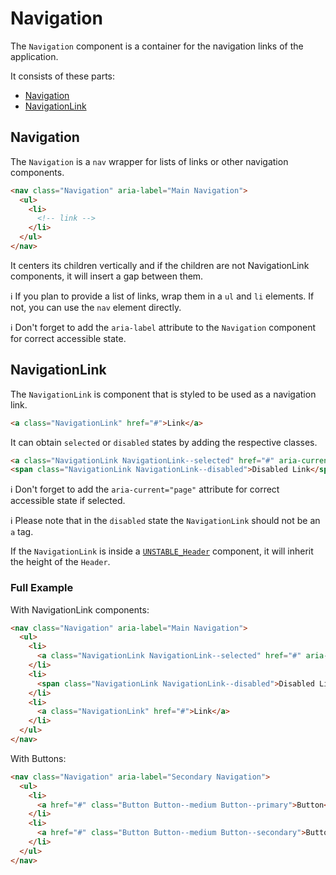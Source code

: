 # Navigation

The `Navigation` component is a container for the navigation links of the application.

It consists of these parts:

- [Navigation](#navigation)
- [NavigationLink](#navigationlink)

## Navigation

The `Navigation` is a `nav` wrapper for lists of links or other navigation components.

```html
<nav class="Navigation" aria-label="Main Navigation">
  <ul>
    <li>
      <!-- link -->
    </li>
  </ul>
</nav>
```

It centers its children vertically and if the children are not NavigationLink components,
it will insert a gap between them.

ℹ️ If you plan to provide a list of links, wrap them in a `ul` and `li` elements. If not, you can use the
`nav` element directly.

ℹ️ Don't forget to add the `aria-label` attribute to the `Navigation` component for correct accessible state.

## NavigationLink

The `NavigationLink` is component that is styled to be used as a navigation link.

```html
<a class="NavigationLink" href="#">Link</a>
```

It can obtain `selected` or `disabled` states by adding the respective classes.

```html
<a class="NavigationLink NavigationLink--selected" href="#" aria-current="page">Selected Link</a>
<span class="NavigationLink NavigationLink--disabled">Disabled Link</span>
```

ℹ️ Don't forget to add the `aria-current="page"` attribute for correct accessible state if selected.

ℹ️ Please note that in the `disabled` state the `NavigationLink` should not be an `a` tag.

If the `NavigationLink` is inside a [`UNSTABLE_Header`][web-unstable-header] component, it will
inherit the height of the `Header`.

### Full Example

With NavigationLink components:

```html
<nav class="Navigation" aria-label="Main Navigation">
  <ul>
    <li>
      <a class="NavigationLink NavigationLink--selected" href="#" aria-current="page">Selected Link</a>
    </li>
    <li>
      <span class="NavigationLink NavigationLink--disabled">Disabled Link</span>
    </li>
    <li>
      <a class="NavigationLink" href="#">Link</a>
    </li>
  </ul>
</nav>
```

With Buttons:

```html
<nav class="Navigation" aria-label="Secondary Navigation">
  <ul>
    <li>
      <a href="#" class="Button Button--medium Button--primary">Button</a>
    </li>
    <li>
      <a href="#" class="Button Button--medium Button--secondary">Button</a>
    </li>
  </ul>
</nav>
```

[web-unstable-header]: https://github.com/lmc-eu/spirit-design-system/blob/main/packages/web/src/scss/components/UNSTABLE_Header/README.md
